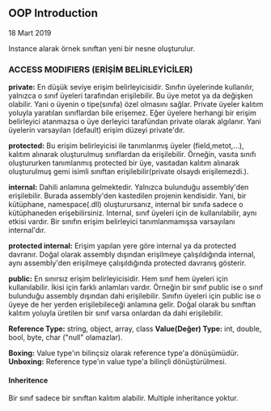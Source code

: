 ## OOP Introduction

18 Mart 2019

Instance alarak örnek sınıftan yeni bir nesne oluşturulur.

### ACCESS MODIFIERS (ERİŞİM BELİRLEYİCİLER)

**private:** En düşük seviye erişim belirleyicisidir. Sınıfın üyelerinde kullanılır, yalnızca o sınıf üyeleri tarafından erişilebilir. Bu üye metot ya da değişken olabilir. Yani o üyenin o tipe(sınıfa) özel olmasını sağlar. Private üyeler kalıtım yoluyla yaratılan sınıflardan bile erişemez. Eğer üyelere herhangi bir erişim belirleyici atanmazsa o üye derleyici tarafündan private olarak algılanır. Yani üyelerin varsayılan (default) erişim düzeyi private'dır.

**protected:** Bu erişim belirleyicisi ile tanımlanmış üyeler (field,metot,...), kalıtım alınarak oluşturulmuş sınıflardan da erişilebilir. Örneğin, vasıta sınıfı oluştururken tanımlanmış protected bir üye, vasıtadan kalıtım alınarak oluşturulmuş gemi isimli sınıftan erişilebilir(private olsaydı erişilemezdi.).

**internal:** Dahili anlamına gelmektedir. Yalnızca bulunduğu assembly'den erişilebilir. Burada assembly'den kastedilen projenin kendisidir. Yani, bir kütüphane, namespace(.dll) oluşturursanız, internal bir sınıfa sadece o kütüphaneden erişebilirsiniz. Internal, sınıf üyeleri için de kullanılabilir, aynı etkisi vardır. Bir sınıfın erişim belirleyici tanımlanmamışsa varsayılanı internal'dır.

**protected internal:** Erişim yapılan yere göre internal ya da protected davranır. Doğal olarak assembly dışından erişilmeye çalışıldığında internal, aynı assembly'den erişilmeye çalışıldığında protected davranış gösterir.

**public:** En sınırsız erişim belirleyicisidir. Hem sınıf hem üyeleri için kullanılabilir. İkisi için farklı anlamları vardır. Örneğin bir sınıf public ise o sınıf bulunduğu assembly dışından dahi erişilebilir. Sınıfın üyeleri için public ise o üyeye de her yerden erişilebileceği anlamına gelir. Doğal olarak bu sınıftan kalıtım yoluyla üretilen bir sınıf varsa onlardan da dahi erişilebilir.

**Reference Type:** string, object, array, class
**Value(Değer) Type:** int, double, bool, byte, char ("null" olamazlar).

**Boxing:** Value type'ın bilinçsiz olarak reference type'a dönüşümüdür.
**Unboxing:** Reference type'ın value type'a bilinçli dönüştürülmesi.

#### Inheritence

Bir sınıf sadece bir sınıftan kalıtım alabilir. Multiple inheritance yoktur.
